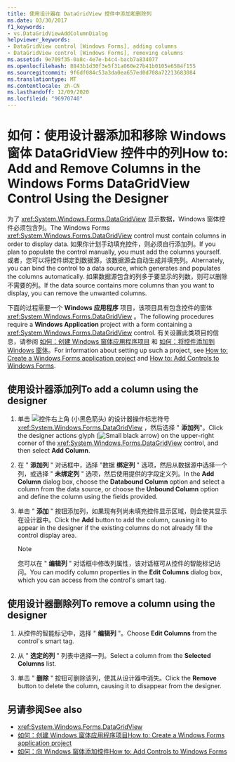 ```yaml
---
title: 使用设计器在 DataGridView 控件中添加和删除列
ms.date: 03/30/2017
f1_keywords:
- vs.DataGridViewAddColumnDialog
helpviewer_keywords:
- DataGridView control [Windows Forms], adding columns
- DataGridView control [Windows Forms], removing columns
ms.assetid: 9e709f35-0a8c-4e7e-b4c4-bacb7a834077
ms.openlocfilehash: 8843b1d30f3e5f31a060e27b41b0105e6584f155
ms.sourcegitcommit: 9f6df084c53a3da0ea657ed0d708a72213683084
ms.translationtype: MT
ms.contentlocale: zh-CN
ms.lasthandoff: 12/09/2020
ms.locfileid: "96970740"
---
```

# <a name="how-to-add-and-remove-columns-in-the-windows-forms-datagridview-control-using-the-designer"></a><span data-ttu-id="1c05f-102">如何：使用设计器添加和移除 Windows 窗体 DataGridView 控件中的列</span><span class="sxs-lookup"><span data-stu-id="1c05f-102">How to: Add and Remove Columns in the Windows Forms DataGridView Control Using the Designer</span></span>
<span data-ttu-id="1c05f-103">为了 <xref:System.Windows.Forms.DataGridView> 显示数据，Windows 窗体控件必须包含列。</span><span class="sxs-lookup"><span data-stu-id="1c05f-103">The Windows Forms <xref:System.Windows.Forms.DataGridView> control must contain columns in order to display data.</span></span> <span data-ttu-id="1c05f-104">如果你计划手动填充控件，则必须自行添加列。</span><span class="sxs-lookup"><span data-stu-id="1c05f-104">If you plan to populate the control manually, you must add the columns yourself.</span></span> <span data-ttu-id="1c05f-105">或者，您可以将控件绑定到数据源，该数据源会自动生成并填充列。</span><span class="sxs-lookup"><span data-stu-id="1c05f-105">Alternately, you can bind the control to a data source, which generates and populates the columns automatically.</span></span> <span data-ttu-id="1c05f-106">如果数据源包含的列多于要显示的列数，则可以删除不需要的列。</span><span class="sxs-lookup"><span data-stu-id="1c05f-106">If the data source contains more columns than you want to display, you can remove the unwanted columns.</span></span>

 <span data-ttu-id="1c05f-107">下面的过程需要一个 **Windows 应用程序** 项目，该项目具有包含控件的窗体 <xref:System.Windows.Forms.DataGridView> 。</span><span class="sxs-lookup"><span data-stu-id="1c05f-107">The following procedures require a **Windows Application** project with a form containing a <xref:System.Windows.Forms.DataGridView> control.</span></span> <span data-ttu-id="1c05f-108">有关设置此类项目的信息，请参阅 [如何：创建 Windows 窗体应用程序项目](/visualstudio/ide/step-1-create-a-windows-forms-application-project) 和 [如何：将控件添加到 Windows 窗体](how-to-add-controls-to-windows-forms.md)。</span><span class="sxs-lookup"><span data-stu-id="1c05f-108">For information about setting up such a project, see [How to: Create a Windows Forms application project](/visualstudio/ide/step-1-create-a-windows-forms-application-project) and [How to: Add Controls to Windows Forms](how-to-add-controls-to-windows-forms.md).</span></span>

## <a name="to-add-a-column-using-the-designer"></a><span data-ttu-id="1c05f-109">使用设计器添加列</span><span class="sxs-lookup"><span data-stu-id="1c05f-109">To add a column using the designer</span></span>

1. <span data-ttu-id="1c05f-110">单击 ![ 控件右上角 (小黑色箭头) 的设计器操作标志符号 ](./media/designer-actions-glyph.gif) <xref:System.Windows.Forms.DataGridView> ，然后选择 " **添加列**"。</span><span class="sxs-lookup"><span data-stu-id="1c05f-110">Click the designer actions glyph (![Small black arrow](./media/designer-actions-glyph.gif)) on the upper-right corner of the <xref:System.Windows.Forms.DataGridView> control, and then select **Add Column**.</span></span>

2. <span data-ttu-id="1c05f-111">在 " **添加列** " 对话框中，选择 "数据 **绑定列** " 选项，然后从数据源中选择一个列，或选择 " **未绑定列** " 选项，然后使用提供的字段定义列。</span><span class="sxs-lookup"><span data-stu-id="1c05f-111">In the **Add Column** dialog box, choose the **Databound Column** option and select a column from the data source, or choose the **Unbound Column** option and define the column using the fields provided.</span></span>

3. <span data-ttu-id="1c05f-112">单击 " **添加** " 按钮添加列，如果现有列尚未填充控件显示区域，则会使其显示在设计器中。</span><span class="sxs-lookup"><span data-stu-id="1c05f-112">Click the **Add** button to add the column, causing it to appear in the designer if the existing columns do not already fill the control display area.</span></span>

    > [!NOTE]
    > <span data-ttu-id="1c05f-113">您可以在 " **编辑列** " 对话框中修改列属性，该对话框可从控件的智能标记访问。</span><span class="sxs-lookup"><span data-stu-id="1c05f-113">You can modify column properties in the **Edit Columns** dialog box, which you can access from the control's smart tag.</span></span>

## <a name="to-remove-a-column-using-the-designer"></a><span data-ttu-id="1c05f-114">使用设计器删除列</span><span class="sxs-lookup"><span data-stu-id="1c05f-114">To remove a column using the designer</span></span>

1. <span data-ttu-id="1c05f-115">从控件的智能标记中，选择 " **编辑列** "。</span><span class="sxs-lookup"><span data-stu-id="1c05f-115">Choose **Edit Columns** from the control's smart tag.</span></span>

2. <span data-ttu-id="1c05f-116">从 " **选定的列** " 列表中选择一列。</span><span class="sxs-lookup"><span data-stu-id="1c05f-116">Select a column from the **Selected Columns** list.</span></span>

3. <span data-ttu-id="1c05f-117">单击 " **删除** " 按钮可删除该列，使其从设计器中消失。</span><span class="sxs-lookup"><span data-stu-id="1c05f-117">Click the **Remove** button to delete the column, causing it to disappear from the designer.</span></span>

## <a name="see-also"></a><span data-ttu-id="1c05f-118">另请参阅</span><span class="sxs-lookup"><span data-stu-id="1c05f-118">See also</span></span>

- <xref:System.Windows.Forms.DataGridView>
- [<span data-ttu-id="1c05f-119">如何：创建 Windows 窗体应用程序项目</span><span class="sxs-lookup"><span data-stu-id="1c05f-119">How to: Create a Windows Forms application project</span></span>](/visualstudio/ide/step-1-create-a-windows-forms-application-project)
- [<span data-ttu-id="1c05f-120">如何：向 Windows 窗体添加控件</span><span class="sxs-lookup"><span data-stu-id="1c05f-120">How to: Add Controls to Windows Forms</span></span>](how-to-add-controls-to-windows-forms.md)
